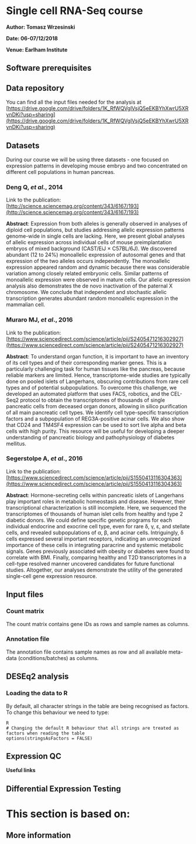 # Single cell RNA-Seq course
**Author: Tomasz Wrzesinski**

**Date: 06-07/12/2018**

**Venue: Earlham Institute**

## Software prerequisites


## Data repository
You can find all the input files needed for the analysis at [https://drive.google.com/drive/folders/1K_RfWQVglVsjQ5eEKBYhXwrU5XRynDKi?usp=sharing](https://drive.google.com/drive/folders/1K_RfWQVglVsjQ5eEKBYhXwrU5XRynDKi?usp=sharing)

## Datasets
During our course we will be using three datasets - one focused on expression patterns in developing mouse embryo and two concentrated on different cell populations in human pancreas.

### Deng Q, _et al_., 2014
Link to the publication: [http://science.sciencemag.org/content/343/6167/193](http://science.sciencemag.org/content/343/6167/193)

**Abstract**:
Expression from both alleles is generally observed in analyses of diploid cell populations, but studies addressing allelic expression patterns genome-wide in single cells are lacking. Here, we present global analyses of allelic expression across individual cells of mouse preimplantation embryos of mixed background (CAST/EiJ × C57BL/6J). We discovered abundant (12 to 24%) monoallelic expression of autosomal genes and that expression of the two alleles occurs independently. The monoallelic expression appeared random and dynamic because there was considerable variation among closely related embryonic cells. Similar patterns of monoallelic expression were observed in mature cells. Our allelic expression analysis also demonstrates the de novo inactivation of the paternal X chromosome. We conclude that independent and stochastic allelic transcription generates abundant random monoallelic expression in the mammalian cell.

### Muraro MJ, _et al_., 2016
Link to the publication:
[https://www.sciencedirect.com/science/article/pii/S2405471216302927](https://www.sciencedirect.com/science/article/pii/S2405471216302927)

**Abstract**:
To understand organ function, it is important to have an inventory of its cell types and of their corresponding marker genes. This is a particularly challenging task for human tissues like the pancreas, because reliable markers are limited. Hence, transcriptome-wide studies are typically done on pooled islets of Langerhans, obscuring contributions from rare cell types and of potential subpopulations. To overcome this challenge, we developed an automated platform that uses FACS, robotics, and the CEL-Seq2 protocol to obtain the transcriptomes of thousands of single pancreatic cells from deceased organ donors, allowing in silico purification of all main pancreatic cell types. We identify cell type-specific transcription factors and a subpopulation of REG3A-positive acinar cells. We also show that CD24 and TM4SF4 expression can be used to sort live alpha and beta cells with high purity. This resource will be useful for developing a deeper understanding of pancreatic biology and pathophysiology of diabetes mellitus.

### Segerstolpe A, _et al_., 2016
Link to the publication:
[https://www.sciencedirect.com/science/article/pii/S1550413116304363](https://www.sciencedirect.com/science/article/pii/S1550413116304363)

**Abstract**:
Hormone-secreting cells within pancreatic islets of Langerhans play important roles in metabolic homeostasis and disease. However, their transcriptional characterization is still incomplete. Here, we sequenced the transcriptomes of thousands of human islet cells from healthy and type 2 diabetic donors. We could define specific genetic programs for each individual endocrine and exocrine cell type, even for rare δ, γ, ε, and stellate cells, and revealed subpopulations of α, β, and acinar cells. Intriguingly, δ cells expressed several important receptors, indicating an unrecognized importance of these cells in integrating paracrine and systemic metabolic signals. Genes previously associated with obesity or diabetes were found to correlate with BMI. Finally, comparing healthy and T2D transcriptomes in a cell-type resolved manner uncovered candidates for future functional studies. Altogether, our analyses demonstrate the utility of the generated single-cell gene expression resource.

## Input files
### Count matrix
The count matrix contains gene IDs as rows and sample names as columns.
### Annotation file
The annotation file contains sample names as row and all available meta-data (conditions/batches) as columns.

## DESEq2 analysis
### Loading the data to R
By default, all character strings in the table are being recognised as factors. To change this behaviour we need to type:
```
R
# Changing the default R behaviour that all strings are treated as factors when reading the table
options(stringsAsFactors = FALSE)
```

## Expression QC

**Useful links**




## Differential Expression Testing
# This section is based on:

## More information
